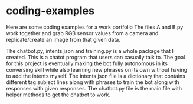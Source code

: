 # coding-examples
Here are some coding examples for a work portfolio
The files A and B.py work together and grab RGB sensor values from a camera and replicate/create an image from that given data.

The chatbot.py, intents.json and training.py is a whole package that I created. This is a chatot program that users can casually talk to. The goal for this project is eventually
making the bot fully autonomous in its conversing skill while also learning new phrases on its own without having to add the intents myself. The intents json file is a dictionary
that contains different tag subject lines along with phrases to train the bot along with responses with given responses. The chatbot.py file is the main file with helper 
methods to get the chatbot to work.
